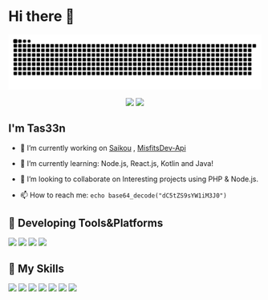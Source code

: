 # Hi there 👋

![GitHub Snake](assets/github-contribution-grid-snake.svg)

<!--a>
  <img align="right" width="450px" src="https://metrics.lecoq.io/tas33n?template=terminal&languages=1&lines=1&stars=1&habits=1&achievements=1&notable=1&activity=1&introduction=1&projects=1&followup=1&repositories=1&base=header%2C%20activity%2C%20community%2C%20repositories%2C%20metadata&base.indepth=false&base.hireable=false&base.skip=false&repositories.batch=100&repositories.forks=false&repositories.affiliations=owner&languages=false&languages.limit=8&languages.threshold=0%25&languages.other=false&languages.colors=github&languages.sections=most-used&languages.indepth=false&languages.analysis.timeout=15&languages.analysis.timeout.repositories=7.5&languages.categories=markup%2C%20programming&languages.recent.categories=markup%2C%20programming&languages.recent.load=300&languages.recent.days=14&lines=false&lines.sections=base&lines.repositories.limit=4&lines.history.limit=1&lines.delay=0&stars=false&stars.limit=4&habits=false&habits.from=200&habits.days=14&habits.facts=true&habits.charts=false&habits.charts.type=classic&habits.trim=false&habits.languages.limit=8&habits.languages.threshold=0%25&followup=false&followup.sections=repositories&followup.indepth=false&followup.archived=true&repositories=false&repositories.pinned=0&repositories.starred=0&repositories.random=0&repositories.order=featured%2C%20pinned%2C%20starred%2C%20random&achievements=false&achievements.threshold=C&achievements.secrets=true&achievements.display=detailed&achievements.limit=0&notable=false&notable.from=organization&notable.repositories=true&notable.indepth=false&notable.types=commit&notable.self=false&activity=false&activity.limit=5&activity.load=300&activity.days=14&activity.visibility=all&activity.timestamps=false&activity.filter=all&projects=false&projects.limit=4&projects.descriptions=false&introduction=false&introduction.title=true&config.timezone=Asia%2FDhaka" />
</a-->

<p align="center">
  <img width="300px" src="https://count.getloli.com/get/@tas33n?theme=rule34"></img>
  <img width="300px" src="https://github-readme-stats.vercel.app/api/top-langs/?username=tas33n&layout=compact"></img>
</p>

## I'm **Tas33n**

- 🔭 I’m currently working on [Saikou](https://github.com/tas33n/saikou) , [MisfitsDev-Api](https://misfitsdev.co/doc)

- 🌱 I’m currently learning: Node.js, React.js, Kotlin and Java!

- 👯 I’m looking to collaborate on Interesting projects using PHP & Node.js.

- 📫 How to reach me: `echo base64_decode("dC5tZS9sYW1iM3J0")`

## 🚉 **Developing Tools&Platforms** 	

![](https://img.shields.io/badge/Kali-Linux-0078d6?style=flat-square&logo=kali-linux&logoColor=fff)
![](https://img.shields.io/badge/Windows-11-0078d6?style=flat-square&logo=windows&logoColor=fff)
![](https://img.shields.io/badge/IDE-Visual%20Studio-007acc?style=flat-square&logo=visual-studio-code&logoColor=fff)
![](https://img.shields.io/badge/Android-Studio-007acc?style=flat-square&logo=android-studio&logoColor=fff)

## 🌟 **My Skills**  

![](https://img.shields.io/badge/-Git-f05032?style=flat-square&logo=git&logoColor=fff)
![](https://img.shields.io/badge/-Linux-fcc624?style=flat-square&logo=Linux&logoColor=fff)
![](https://img.shields.io/badge/-Node.js-43853D?style=flat-square&logo=node.js&logoColor=fff)
![](https://img.shields.io/badge/-PHP-777BB4?style=flat-square&logo=php&logoColor=fff)
![](https://img.shields.io/badge/HTML5-E34F26?style=flat-square&logo=html5&logoColor=fff)
![](https://img.shields.io/badge/CSS3-1572B6?style=flat-square&logo=css3&logoColor=fff)
![](https://img.shields.io/badge/Shell_Script-121011?style=flat-square&logo=gnu-bash&logoColor=fff)



